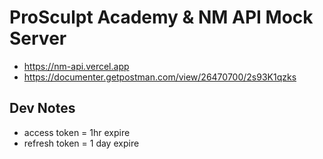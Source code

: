 # ProSculpt Academy & NM API Mock Server

- <https://nm-api.vercel.app>
- <https://documenter.getpostman.com/view/26470700/2s93K1qzks>

## Dev Notes

- access token = 1hr expire
- refresh token = 1 day expire
